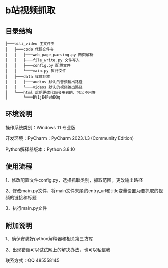 # b站视频抓取

## 目录结构

```
├───bili_video 主文件夹
│   ├───code 代码文件夹
│   │   ├───web_page_parsing.py 网页解析
│   │   ├───file_write.py 文件写入
│   │   ├───config.py 配置文件
│   │   └───main.py 执行文件
│   ├───data 媒体存放
│   │   ├───audios 默认的音频输出路径
│   │   └───videos 默认的视频输出路径
│   └───html 后期更改代码会用到的，可以不用管
│       └───BV1jE4PehEQq 
```

## 环境说明

操作系统类别：Windows 11 专业版

开发环境：PyCharm：PyCharm 2023.1.3 (Community Edition)

Python解释器版本：Python 3.8.10

## 使用流程

1、修改配置文件config.py，选择抓取类别，抓取范围，更改输出路径

2、修改main.py文件，将main文件末尾的entry_url和title变量设置为要抓取的视频的链接和标题

3、执行main.py文件

## 附加说明

1、确保安装好python解释器和相关第三方库

2、出现错误可以试试网上的解决办法，也可以私信我

联系方式：QQ 485558145
